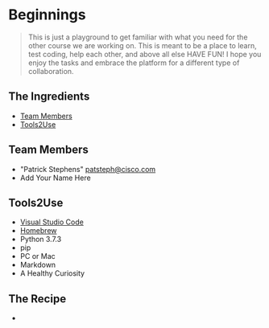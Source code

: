 # Beginnings
> This is just a playground to get familiar with what you need for the other course we are working on. This is meant to be a place to learn, test coding, help each other, and above all else HAVE FUN! I hope you enjoy the tasks and embrace the platform for a different type of collaboration. 

## The Ingredients
* [Team Members](#team-members)
* [Tools2Use](#Tools2Use)

## <a name="team-members"></a>Team Members
* "Patrick Stephens" <patsteph@cisco.com>
* Add Your Name Here

## <a name="Tools2Use"></a>Tools2Use
* [Visual Studio Code](https://code.visualstudio.com/)
* [Homebrew](https://treehouse.github.io/installation-guides/mac/homebrew)
* Python 3.7.3
* pip
* PC or Mac
* Markdown
* A Healthy Curiosity

## The Recipe
* 


